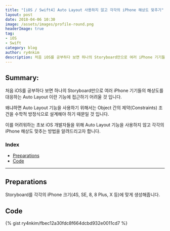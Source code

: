 ```yaml
---
title: "[iOS / Swift4] Auto Layout 사용하지 않고 각각의 iPhone 해상도 맞추기"
layout: post
date: 2018-04-06 10:30
image: /assets/images/profile-round.png
headerImage: true
tag:
- iOS
- Swift
category: blog
author: ry4nkim
description: 처음 iOS를 공부하다 보면 하나의 Storyboard만으로 여러 iPhone 기기들의 해상도를 대응하는 Auto Layout 이란 기능에 접근하기 어려울 것이다. 왜냐하면 Auto Layout 기능을 사용하기 위해서는 Object 간의 제약(Constraints) 조건을 수학적 방정식으로 설계해야 하기 때문일 것이다. 이를 어려워하는 초보 iOS 개발자들을 위해 Auto Layout 기능을 사용하지 않고 각각의 iPhone 해상도 맞추는 방법을 알려드리고자 한다.
---
```


## Summary:

처음 iOS를 공부하다 보면 하나의 Storyboard만으로 여러 iPhone 기기들의 해상도를 대응하는 Auto Layout 이란 기능에 접근하기 어려울 것 입니다.

왜냐하면 Auto Layout 기능을 사용하기 위해서는 Object 간의 제약(Constraints) 조건을 수학적 방정식으로 설계해야 하기 때문일 것 입니다.

이를 어려워하는 초보 iOS 개발자들을 위해 Auto Layout 기능을 사용하지 않고 각각의 iPhone 해상도 맞추는 방법을 알려드리고자 합니다.

### Index
- [Preparations](#preparations)
- [Code](#code)

---
## Preparations

Storyboard를 각각의 iPhone 크기(4S, SE, 8, 8 Plus, X 등)에 맞게 생성해줍니다.

## Code

{% gist ry4nkim/fbec12a30fdc8f664dcbd932e0011cd7 %}